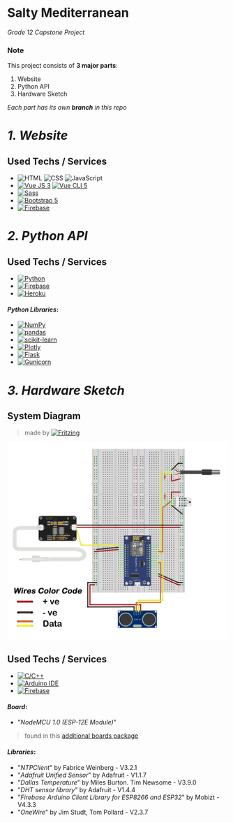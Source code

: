 # Salty Mediterranean
*Grade 12 Capstone Project*

### Note
This project consists of **3 major parts**:
1. Website
2. Python API
3. Hardware Sketch

*Each part has its own ***branch*** in this repo*


# ***1. Website***

## Used Techs / Services
 -  ![HTML](https://img.shields.io/badge/-HTML5-E34F26?logo=HTML5&logoColor=white&style=flat-square)  ![CSS](https://img.shields.io/badge/-CSS3-1572B6?logo=CSS3&logoColor=white&style=flat-square)  ![JavaScript](https://img.shields.io/badge/-JavaScript-F7DF1E?logo=JavaScript&logoColor=white&style=flat-square)
 -  [![Vue JS 3](https://img.shields.io/badge/-Vue.js%205-4FC08D?logo=Vue.js&logoColor=white&style=flat-square)](https://vuejs.org/)  [![Vue CLI 5](https://img.shields.io/badge/-Vue%20CLI%205-4FC08D?logo=Vue.js&logoColor=white&style=flat-square)](https://cli.vuejs.org/)
 - [![Sass](https://img.shields.io/badge/-Sass-CC6699?logo=Sass&logoColor=white&style=flat-square)](https://sass-lang.com/)
 - [![Bootstrap 5](https://img.shields.io/badge/-Bootstrap-7952B3?logo=Bootstrap&logoColor=white&style=flat-square)](https://getbootstrap.com/)
 - [![Firebase](https://img.shields.io/badge/-Firebase-FFCA28?logo=Firebase&logoColor=white&style=flat-square)](https://firebase.google.com/)


# ***2. Python API***


## Used Techs / Services
 - [![Python](https://img.shields.io/badge/-Python-3776AB?logo=Python&logoColor=white&style=flat-square)](https://www.python.org/)
 - [![Firebase](https://img.shields.io/badge/-Firebase-FFCA28?logo=Firebase&logoColor=white&style=flat-square)](https://firebase.google.com/)
 - [![Heroku](https://img.shields.io/badge/-Heroku-430098?logo=Heroku&logoColor=white&style=flat-square)](https://www.heroku.com/)


#### *Python Libraries*:
 - [![NumPy](https://img.shields.io/badge/-NumPy-013243?logo=NumPy&logoColor=white&style=flat-square)](https://numpy.org/)
 - [![pandas](https://img.shields.io/badge/-pandas-150458?logo=pandas&logoColor=white&style=flat-square)](https://pandas.pydata.org/)
 - [![scikit-learn](https://img.shields.io/badge/-scikitlearn-F7931E?logo=scikitlearn&logoColor=white&style=flat-square)](https://scikit-learn.org/stable/)
 - [![Plotly](https://img.shields.io/badge/-Plotly-3F4F75?logo=Plotly&logoColor=white&style=flat-square)](https://plotly.com/)
 - [![Flask](https://img.shields.io/badge/-Flask-000000?logo=Flask&logoColor=white&style=flat-square)](https://flask.palletsprojects.com/)
 - [![Gunicorn](https://img.shields.io/badge/-Gunicorn-499848?logo=Gunicorn&logoColor=white&style=flat-square)](https://gunicorn.org/)



# ***3. Hardware Sketch***


## System Diagram
> made by [![Fritzing](https://img.shields.io/badge/-Fritzing-d7332d?style=flat-square)](https://fritzing.org/)

![System Diagram](https://github.com/MikhaelMounay/salty-med/blob/70edb213d6eb5ac933b87b426cf94397d800b1fa/system_diagram.png)


## Used Techs / Services
 - [![C/C++](https://img.shields.io/badge/-C%2FC%2B%2B-00599C?logo=cplusplus+&logoColor=white&style=flat-square)]()
 - [![Arduino IDE](https://img.shields.io/badge/-Arduino%20IDE-00979D?logo=Arduino&logoColor=white&style=flat-square)](https://www.arduino.cc/)
 - [![Firebase](https://img.shields.io/badge/-Firebase-FFCA28?logo=Firebase&logoColor=white&style=flat-square)](https://firebase.google.com/)


#### *Board*:
 - "*NodeMCU 1.0 (ESP-12E Module)*"

> found in this [additional boards package](http://arduino.esp8266.com/stable/package_esp8266com_index.json)


#### *Libraries*:
 - "*NTPClient*" by Fabrice Weinberg - V3.2.1
 - "*Adafruit Unified Sensor*" by Adafruit - V1.1.7
 - "*Dallas Temperature*" by Miles Burton. Tim Newsome - V3.9.0
 - "*DHT sensor library*" by Adafruit - V1.4.4
 - "*Firebase Arduino Client Library for ESP8266 and ESP32*" by Mobizt - V4.3.3
 - "*OneWire*" by Jim Studt, Tom Pollard - V2.3.7

